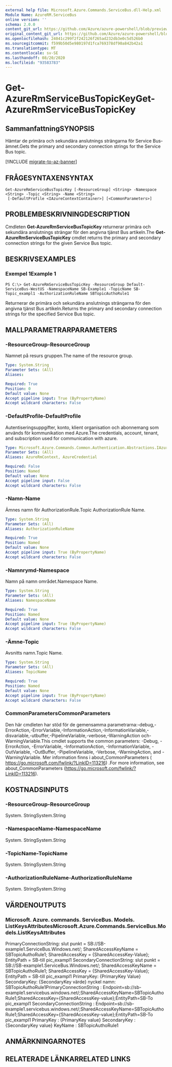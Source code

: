 ```yaml
---
external help file: Microsoft.Azure.Commands.ServiceBus.dll-Help.xml
Module Name: AzureRM.ServiceBus
online version: ''
schema: 2.0.0
content_git_url: https://github.com/Azure/azure-powershell/blob/preview/src/ResourceManager/ServiceBus/Commands.ServiceBus/help/Get-AzureRmServiceBusTopicKey.md
original_content_git_url: https://github.com/Azure/azure-powershell/blob/preview/src/ResourceManager/ServiceBus/Commands.ServiceBus/help/Get-AzureRmServiceBusTopicKey.md
ms.openlocfilehash: 24041c299f2f242126f265ad232db3e0c5d526b0
ms.sourcegitcommit: f599b50d5e980197d1fca769378df90a842b42a1
ms.translationtype: MT
ms.contentlocale: sv-SE
ms.lasthandoff: 08/20/2020
ms.locfileid: "93583783"
---
```

# <span data-ttu-id="b77fd-101">Get-AzureRmServiceBusTopicKey</span><span class="sxs-lookup"><span data-stu-id="b77fd-101">Get-AzureRmServiceBusTopicKey</span></span>

## <span data-ttu-id="b77fd-102">Sammanfattning</span><span class="sxs-lookup"><span data-stu-id="b77fd-102">SYNOPSIS</span></span>
<span data-ttu-id="b77fd-103">Hämtar de primära och sekundära anslutnings strängarna för Service Bus-ämnet.</span><span class="sxs-lookup"><span data-stu-id="b77fd-103">Gets the primary and secondary connection strings for the Service Bus topic.</span></span>

[!INCLUDE [migrate-to-az-banner](../../includes/migrate-to-az-banner.md)]

## <span data-ttu-id="b77fd-104">FRÅGESYNTAXEN</span><span class="sxs-lookup"><span data-stu-id="b77fd-104">SYNTAX</span></span>

```
Get-AzureRmServiceBusTopicKey [-ResourceGroup] <String> -Namespace <String> -Topic <String> -Name <String>
 [-DefaultProfile <IAzureContextContainer>] [<CommonParameters>]
```

## <span data-ttu-id="b77fd-105">PROBLEMBESKRIVNING</span><span class="sxs-lookup"><span data-stu-id="b77fd-105">DESCRIPTION</span></span>
<span data-ttu-id="b77fd-106">Cmdleten **Get-AzureRmServiceBusTopicKey** returnerar primära och sekundära anslutnings strängar för den angivna tjänst Bus artikeln.</span><span class="sxs-lookup"><span data-stu-id="b77fd-106">The **Get-AzureRmServiceBusTopicKey** cmdlet returns the primary and secondary connection strings for the given Service Bus topic.</span></span>

## <span data-ttu-id="b77fd-107">BESKRIVS</span><span class="sxs-lookup"><span data-stu-id="b77fd-107">EXAMPLES</span></span>

### <span data-ttu-id="b77fd-108">Exempel 1</span><span class="sxs-lookup"><span data-stu-id="b77fd-108">Example 1</span></span>
```
PS C:\> Get-AzureRmServiceBusTopicKey -ResourceGroup Default-ServiceBus-WestUS -NamespaceName SB-Example1 -TopicName SB-Topic_exampl1 -AuthorizationRuleName SBTopicAuthoRule1
```

<span data-ttu-id="b77fd-109">Returnerar de primära och sekundära anslutnings strängarna för den angivna tjänst Bus artikeln.</span><span class="sxs-lookup"><span data-stu-id="b77fd-109">Returns the primary and secondary connection strings for the specified Service Bus topic.</span></span>

## <span data-ttu-id="b77fd-110">MALLPARAMETRAR</span><span class="sxs-lookup"><span data-stu-id="b77fd-110">PARAMETERS</span></span>

### <span data-ttu-id="b77fd-111">-ResourceGroup</span><span class="sxs-lookup"><span data-stu-id="b77fd-111">-ResourceGroup</span></span>
<span data-ttu-id="b77fd-112">Namnet på resurs gruppen.</span><span class="sxs-lookup"><span data-stu-id="b77fd-112">The name of the resource group.</span></span>

```yaml
Type: System.String
Parameter Sets: (All)
Aliases: 

Required: True
Position: 0
Default value: None
Accept pipeline input: True (ByPropertyName)
Accept wildcard characters: False
```

### <span data-ttu-id="b77fd-113">-DefaultProfile</span><span class="sxs-lookup"><span data-stu-id="b77fd-113">-DefaultProfile</span></span>
<span data-ttu-id="b77fd-114">Autentiseringsuppgifter, konto, klient organisation och abonnemang som används för kommunikation med Azure.</span><span class="sxs-lookup"><span data-stu-id="b77fd-114">The credentials, account, tenant, and subscription used for communication with azure.</span></span>

```yaml
Type: Microsoft.Azure.Commands.Common.Authentication.Abstractions.IAzureContextContainer
Parameter Sets: (All)
Aliases: AzureRmContext, AzureCredential

Required: False
Position: Named
Default value: None
Accept pipeline input: False
Accept wildcard characters: False
```

### <span data-ttu-id="b77fd-115">-Namn</span><span class="sxs-lookup"><span data-stu-id="b77fd-115">-Name</span></span>
<span data-ttu-id="b77fd-116">Ämnes namn för AuthorizationRule.</span><span class="sxs-lookup"><span data-stu-id="b77fd-116">Topic AuthorizationRule Name.</span></span>

```yaml
Type: System.String
Parameter Sets: (All)
Aliases: AuthorizationRuleName

Required: True
Position: Named
Default value: None
Accept pipeline input: True (ByPropertyName)
Accept wildcard characters: False
```

### <span data-ttu-id="b77fd-117">-Namnrymd</span><span class="sxs-lookup"><span data-stu-id="b77fd-117">-Namespace</span></span>
<span data-ttu-id="b77fd-118">Namn på namn området.</span><span class="sxs-lookup"><span data-stu-id="b77fd-118">Namespace Name.</span></span>

```yaml
Type: System.String
Parameter Sets: (All)
Aliases: NamespaceName

Required: True
Position: Named
Default value: None
Accept pipeline input: True (ByPropertyName)
Accept wildcard characters: False
```

### <span data-ttu-id="b77fd-119">-Ämne</span><span class="sxs-lookup"><span data-stu-id="b77fd-119">-Topic</span></span>
<span data-ttu-id="b77fd-120">Avsnitts namn.</span><span class="sxs-lookup"><span data-stu-id="b77fd-120">Topic Name.</span></span>

```yaml
Type: System.String
Parameter Sets: (All)
Aliases: TopicName

Required: True
Position: Named
Default value: None
Accept pipeline input: True (ByPropertyName)
Accept wildcard characters: False
```

### <span data-ttu-id="b77fd-121">CommonParameters</span><span class="sxs-lookup"><span data-stu-id="b77fd-121">CommonParameters</span></span>
<span data-ttu-id="b77fd-122">Den här cmdleten har stöd för de gemensamma parametrarna:-debug,-ErrorAction,-ErrorVariable,-InformationAction,-InformationVariable,-disvariable,-utbuffer,-PipelineVariable,-verbose,-WarningAction och-WarningVariable.</span><span class="sxs-lookup"><span data-stu-id="b77fd-122">This cmdlet supports the common parameters: -Debug, -ErrorAction, -ErrorVariable, -InformationAction, -InformationVariable, -OutVariable, -OutBuffer, -PipelineVariable, -Verbose, -WarningAction, and -WarningVariable.</span></span> <span data-ttu-id="b77fd-123">Mer information finns i about_CommonParameters ( https://go.microsoft.com/fwlink/?LinkID=113216) .</span><span class="sxs-lookup"><span data-stu-id="b77fd-123">For more information, see about_CommonParameters (https://go.microsoft.com/fwlink/?LinkID=113216).</span></span>

## <span data-ttu-id="b77fd-124">KOSTNADS</span><span class="sxs-lookup"><span data-stu-id="b77fd-124">INPUTS</span></span>

### <span data-ttu-id="b77fd-125">-ResourceGroup</span><span class="sxs-lookup"><span data-stu-id="b77fd-125">-ResourceGroup</span></span>
 <span data-ttu-id="b77fd-126">System. String</span><span class="sxs-lookup"><span data-stu-id="b77fd-126">System.String</span></span>
 

### <span data-ttu-id="b77fd-127">-NamespaceName</span><span class="sxs-lookup"><span data-stu-id="b77fd-127">-NamespaceName</span></span>
 <span data-ttu-id="b77fd-128">System. String</span><span class="sxs-lookup"><span data-stu-id="b77fd-128">System.String</span></span>
 

### <span data-ttu-id="b77fd-129">-TopicName</span><span class="sxs-lookup"><span data-stu-id="b77fd-129">-TopicName</span></span>
 <span data-ttu-id="b77fd-130">System. String</span><span class="sxs-lookup"><span data-stu-id="b77fd-130">System.String</span></span>
 

### <span data-ttu-id="b77fd-131">-AuthorizationRuleName</span><span class="sxs-lookup"><span data-stu-id="b77fd-131">-AuthorizationRuleName</span></span>
 <span data-ttu-id="b77fd-132">System. String</span><span class="sxs-lookup"><span data-stu-id="b77fd-132">System.String</span></span>

## <span data-ttu-id="b77fd-133">VÄRDEN</span><span class="sxs-lookup"><span data-stu-id="b77fd-133">OUTPUTS</span></span>

### <span data-ttu-id="b77fd-134">Microsoft. Azure. commands. ServiceBus. Models. ListKeysAttributes</span><span class="sxs-lookup"><span data-stu-id="b77fd-134">Microsoft.Azure.Commands.ServiceBus.Models.ListKeysAttributes</span></span>
<span data-ttu-id="b77fd-135">PrimaryConnectionString: slut punkt = SB://SB-example1.ServiceBus.Windows.net/; SharedAccessKeyName = SBTopicAuthoRule1; SharedAccessKey = {SharedAccessKey-Value}; EntityPath = SB-till pic_exampl1 SecondaryConnectionString: slut punkt = SB://SB-example1.ServiceBus.Windows.net/; SharedAccessKeyName = SBTopicAuthoRule1; SharedAccessKey = {SharedAccessKey-Value}; EntityPath = SB-till pic_exampl1 PrimaryKey: {PrimaryKey Value} SecondaryKey: {SecondaryKey värde} nyckel namn: SBTopicAuthoRule1</span><span class="sxs-lookup"><span data-stu-id="b77fd-135">PrimaryConnectionString   : Endpoint=sb://sb-example1.servicebus.windows.net/;SharedAccessKeyName=SBTopicAuthoRule1;SharedAccessKey={SharedAccessKey-value};EntityPath=SB-To pic_exampl1 SecondaryConnectionString : Endpoint=sb://sb-example1.servicebus.windows.net/;SharedAccessKeyName=SBTopicAuthoRule1;SharedAccessKey={SharedAccessKey-value};EntityPath=SB-To pic_exampl1 PrimaryKey                : {PrimaryKey value} SecondaryKey              : {SecondaryKey value} KeyName                   : SBTopicAuthoRule1</span></span>

## <span data-ttu-id="b77fd-136">ANMÄRKNINGAR</span><span class="sxs-lookup"><span data-stu-id="b77fd-136">NOTES</span></span>

## <span data-ttu-id="b77fd-137">RELATERADE LÄNKAR</span><span class="sxs-lookup"><span data-stu-id="b77fd-137">RELATED LINKS</span></span>

